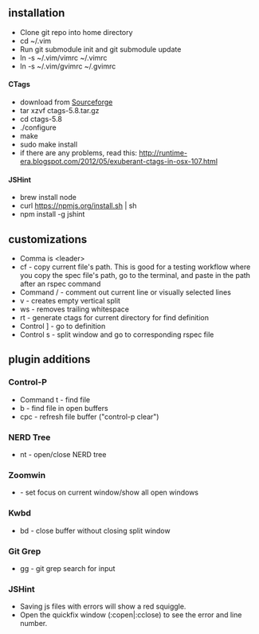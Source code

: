 installation
------------

* Clone git repo into home directory
* cd ~/.vim
* Run git submodule init and git submodule update
* ln -s ~/.vim/vimrc ~/.vimrc
* ln -s ~/.vim/gvimrc ~/.gvimrc

#### CTags
* download from [Sourceforge](http://sourceforge.net/projects/ctags/files/ctags/5.8/ctags-5.8.tar.gz/download?use_mirror=softlayer)
* tar xzvf ctags-5.8.tar.gz
* cd ctags-5.8
* ./configure
* make
* sudo make install
* if there are any problems, read this: http://runtime-era.blogspot.com/2012/05/exuberant-ctags-in-osx-107.html

#### JSHint
* brew install node
* curl https://npmjs.org/install.sh | sh
* npm install -g jshint

customizations
--------------

* Comma is &lt;leader&gt;
* <leader>cf - copy current file's path. This is good for a testing workflow where you copy the spec file's path, go to the terminal, and paste in the path after an rspec command
* Command / - comment out current line or visually selected lines
* <leader>v - creates empty vertical split
* <leader>ws - removes trailing whitespace
* <leader>rt - generate ctags for current directory for find definition
* Control ] - go to definition
* Control s - split window and go to corresponding rspec file

plugin additions
----------------

### Control-P
* Command t - find file
* <leader>b - find file in open buffers
* <leader>cpc - refresh file buffer ("control-p clear")

### NERD Tree
* <leader>nt - open/close NERD tree

### Zoomwin
* <leader><leader> - set focus on current window/show all open windows

### Kwbd
* <leader>bd - close buffer without closing split window

### Git Grep
* <leader>gg - git grep search for input

### JSHint
* Saving js files with errors will show a red squiggle.
* Open the quickfix window (:copen|:cclose) to see the error and line number.


